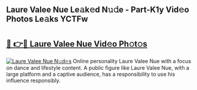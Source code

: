 ## Laure Valee Nue Le𝚊k𝚎d N𝚞𝚍e - Part-K1y Vid𝚎o Photos Le𝚊ks YCTFw

# <h2><a href="http://fb6whxu.evod.top/?m=Laure+Valee+Nue">🔗 👉🔴 Laure Valee Nue Vid𝚎o Ph𝚘t𝚘s</a></h2>

[![Laure Valee Nue N𝚞d𝚎s](https://i.imgur.com/8V9OHl7.gif)](http://fb6whxu.evod.top/?m=Laure+Valee+Nue)
Online personality Laure Valee Nue with a focus on dance and lifestyle content. A public figure like Laure Valee Nue, with a large platform and a captive audience, has a responsibility to use his influence responsibly. 
